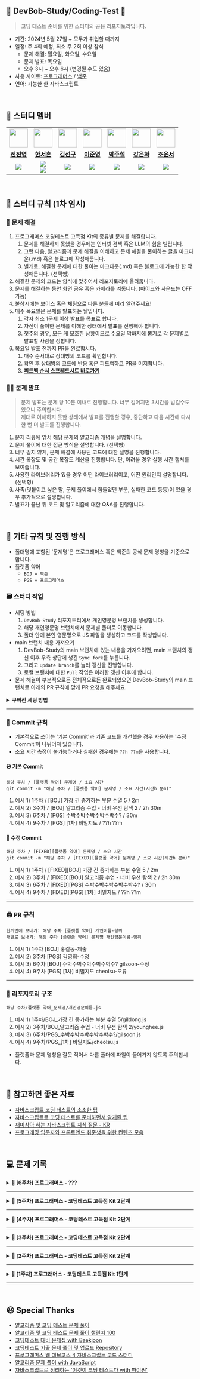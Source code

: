 ## 🍙 DevBob-Study/Coding-Test 🍙
> 코딩 테스트 준비를 위한 스터디의 공용 리포지토리입니다.

- 기간: 2024년 5월 27일 ~ 모두가 취업할 때까지
- 일정: 주 4회 예정, 최소 주 2회 이상 참석
    -  문제 해결: 월요일, 화요일, 수요일
    -  문제 발표: 목요일
    -  오후 3시 ~ 오후 6시 (변경될 수도 있음)
- 사용 사이트: [프로그래머스](https://school.programmers.co.kr/learn/challenges?order=acceptance_desc&languages=javascript) / [백준](https://www.acmicpc.net/step)
- 언어: 가능한 한 자바스크립트

<br/>

## 🤗 스터디 멤버
<table>
 <tr>
    <td align="center"><a href="https://github.com/espoiryoung"><img src="https://avatars.githubusercontent.com/u/80727081" width="50px;" alt=""></a></td>
    <td align="center"><a href="https://github.com/gkstjgms"><img src="https://avatars.githubusercontent.com/u/55805522" width="50px;" alt=""></a></td>
    <td align="center"><a href="https://github.com/haegu97"><img src="https://avatars.githubusercontent.com/u/108677235" width="50px;" alt=""></a></td>
    <td align="center"><a href="https://github.com/moko0428"><img src="https://avatars.githubusercontent.com/u/39412219" width="50px;" alt=""></a></td>
    <td align="center"><a href="https://github.com/jukrap"><img src="https://avatars.githubusercontent.com/u/11244617" width="50px;" alt=""></a></td>
    <td align="center"><a href="https://github.com/murramge"><img src="https://avatars.githubusercontent.com/u/60298173" width="50px;" alt=""></a></td>
    <td align="center"><a href="https://github.com/zyyyun"><img src="https://avatars.githubusercontent.com/u/115001774" width="50px;" alt=""></a></td>
  </tr>
  <tr>
    <td align="center"><a href="https://github.com/espoiryoung"><b>전진영</b></a></td>
    <td align="center"><a href="https://github.com/gkstjgms"><b>한서흔</b></a></td>
    <td align="center"><a href="https://github.com/haegu97"><b>김선구</b></a></td>
    <td align="center"><a href="https://github.com/moko0428"><b>이준영</b></a></td>
    <td align="center"><a href="https://github.com/jukrap"><b>박주철</b></a></td>
    <td align="center"><a href="https://github.com/murramge"><b>강은화</b></a></td>
    <td align="center"><a href="https://github.com/zyyyun"><b>조윤서</b></a></td>
  </tr>
  <tr> 
    <td align="center"><img src="https://img.shields.io/badge/Javascript-F7DF1E?style=for-the-badge&logo=javascript&logoColor=white"></td>
    <td align="center"><img src="https://img.shields.io/badge/Javascript-F7DF1E?style=for-the-badge&logo=javascript&logoColor=white"><br/><img src="https://img.shields.io/badge/Python-3776AB?style=for-the-badge&logo=python&logoColor=white"></td>
    <td align="center"><img src="https://img.shields.io/badge/Javascript-F7DF1E?style=for-the-badge&logo=javascript&logoColor=white"></td>
    <td align="center"><img src="https://img.shields.io/badge/Javascript-F7DF1E?style=for-the-badge&logo=javascript&logoColor=white"></td>
    <td align="center"><img src="https://img.shields.io/badge/Javascript-F7DF1E?style=for-the-badge&logo=javascript&logoColor=white"></td>
    <td align="center"><img src="https://img.shields.io/badge/Javascript-F7DF1E?style=for-the-badge&logo=javascript&logoColor=white"></td>
    <td align="center"><img src="https://img.shields.io/badge/Javascript-F7DF1E?style=for-the-badge&logo=javascript&logoColor=white"></td>
  </tr> 
</table>
<br/>

## 📢 스터디 규칙 (1차 임시)
### 🤔 문제 해결
1. 프로그래머스 코딩테스트 고득점 Kit의 종류별 문제를 해결합니다.
   1. 문제를 해결하지 못했을 경우에는 인터넷 검색 혹은 LLM의 힘을 빌립니다.
   2. 그런 다음, 알고리즘과 문제 해결을 이해하고 문제 해결을 풀이하는 글을 마크다운(.md) 혹은 블로그에 작성해둡니다.
   3. 별개로, 해결한 문제에 대한 풀이는 마크다운(.md) 혹은 블로그에 가능한 한 작성해둡니다. (선택형)
2. 해결한 문제의 코드는 양식에 맞추어서 리포지토리에 올려둡니다.
3. 문제를 해결하는 동안 화면 공유 혹은 카메라를 켜둡니다. (마이크와 사운드는 OFF 가능)
4. 불참시에는 보이스 혹은 채팅으로 다른 분들께 미리 알려주세요!
5. 매주 목요일은 문제를 발표하는 날입니다.
   1. 각자 최소 1문제 이상 발표를 목표로 합니다.
   2. 자신이 풀이한 문제를 이해한 상태에서 발표를 진행해야 합니다.
   3. 첫주의 경우, 모든 게 모호한 상황이므로 수요일 막바지에 뽑기로 각 문제별로 발표할 사람을 정합니다.
6. 목요일 발표 전까지 PR을 완료합시다.
   1. 매주 순서대로 상대방의 코드를 확인합니다.
   2. 확인 후 상대방의 코드에 반응 혹은 피드백하고 PR을 머지합니다.
   3. <strong>[피드백 순서 스프레드시트 바로가기](https://docs.google.com/spreadsheets/d/1enOYnRr3T-MFvWaLJQ0gEaToxAmxymSP8yXep1Iz_jI/edit?usp=sharing)</strong>

### 👩‍🏫 문제 발표
> 문제 발표는 문제 당 10분 이내로 진행합니다. 너무 길어지면 3시간을 넘길수도 있으니 주의합시다. <br>
> 제대로 이해하지 못한 상태에서 발표를 진행할 경우, 중단하고 다음 시간에 다시 한 번 더 발표를 진행합니다.
1. 문제 리뷰에 앞서 해당 문제의 알고리즘 개념을 설명합니다.
2. 문제 풀이에 대한 접근 방식을 설명합니다. (선택형)
3. 너무 길지 않게, 문제 해결에 사용된 코드에 대한 설명을 진행합니다.
4. 시간 복잡도 및 공간 복잡도 계산을 진행합니다. 단, 어려울 경우 실행 시간 캡쳐를 보여줍니다.
5. 사용한 라이브러리가 있을 경우 어떤 라이브러리이고, 어떤 원리인지 설명합니다. (선택형)
6. 사족(덧붙이고 싶은 말, 문제 풀이에서 힘들었던 부분, 실패한 코드 등등)이 있을 경우 추가적으로 설명합니다.
7. 발표가 끝난 뒤 코드 및 알고리즘에 대한 Q&A를 진행합니다.

<br/>

## 📍 기타 규칙 및 진행 방식
- 폴더명에 포함된 '문제명'은 프로그래머스 혹은 백준의 공식 문제 명칭을 기준으로 합니다.
- 플랫폼 약어
   - `BOJ = 백준`
   - `PGS = 프로그래머스`
### 🗃 스터디 작업
- 세팅 방법
   1. `DevBob-Study` 리포지토리에서 개인영문명 브랜치를 생성합니다.
   2. 해당 개인영문명 브랜치에서 문제별 폴더로 이동합니다.
   3. 폴더 안에 본인 영문명으로 JS 파일을 생성하고 코드를 작성합니다.
- main 브랜치 내용 가져오기
   1. DevBob-Study의 main 브랜치에 있는 내용을 가져오려면, main 브랜치의 갱신 이후 우측 상단에 생긴 `Sync fork`를 누릅니다.
   2. 그리고 `Update branch`를 눌러 갱신을 진행합니다.
   3. 로컬 브랜치에 대한 `Pull` 작업은 이러한 갱신 이후에 합니다.
- 문제 해결이 부분적으로든 전체적으로든 완료되었으면 DevBob-Study의 main 브랜치로 아래의 PR 규칙에 맞게 PR 요청을 해주세요.

<details markdown="1">
<summary><strong> 구버전 세팅 방법 </summary></strong>
<br>

- 세팅 방법
   1. `DevBob-Study` 리포지토리를 포크(Fork)합니다.
   2. 포크한 리포지토리를 에디터에 클론(Clone)합니다.
   3. `main` 브랜치에서 문제별 폴더로 이동합니다.
   4. 폴더 안에 본인 영문명으로 JS 파일을 생성하고 코드를 작성합니다.
- main 브랜치 내용 가져오기
   1. DevBob-Study의 main 브랜치에 있는 내용을 가져오려면, main 브랜치의 갱신 이후 우측 상단에 생긴 `Sync fork`를 누릅니다.
   2. 그리고 `Update branch`를 눌러 갱신을 진행합니다.
   3. 로컬 브랜치에 대한 `Pull` 작업은 이러한 갱신 이후에 합니다.
- 문제 해결이 부분적으로든 전체적으로든 완료되었으면 DevBob-Study의 main 브랜치로 아래의 PR 규칙에 맞게 PR 요청을 해주세요.

</details>

---
### 💽 Commit 규칙
- 기본적으로 쓰이는 '기본 Commit'과 기존 코드를 개선했을 경우 사용하는 '수정 Commit'이 나뉘어져 있습니다.
- 소요 시간 측정이 불가능하거나 실패한 경우에는 `??h ??m`을 사용합니다.
#### 💿 기본 Commit
```
해당 주차 / [플랫폼 약어] 문제명 / 소요 시간
git commit -m "해당 주차 / [플랫폼 약어] 문제명 / 소요 시간(시간h 분m)"
```
1. 예시 1) 1주차 / [BOJ] 가장 긴 증가하는 부분 수열 5 / 2m
2. 예시 2) 3주차 / [BOJ] 알고리즘 수업 - 너비 우선 탐색 2 / 2h 30m
3. 예시 3) 6주차 / [PGS] 수박수박수박수박수박수? / 30m
4. 예시 4) 9주차 / [PGS] [1차] 비밀지도 / ??h ??m
#### 📀 수정 Commit
```
해당 주차 / [FIXED][플랫폼 약어] 문제명 / 소요 시간
git commit -m "해당 주차 / [FIXED][플랫폼 약어] 문제명 / 소요 시간(시간h 분m)"
```
1. 예시 1) 1주차 / [FIXED][BOJ] 가장 긴 증가하는 부분 수열 5 / 2m
2. 예시 2) 3주차 / [FIXED][BOJ] 알고리즘 수업 - 너비 우선 탐색 2 / 2h 30m
3. 예시 3) 6주차 / [FIXED][PGS] 수박수박수박수박수박수? / 30m
4. 예시 4) 9주차 / [FIXED][PGS] [1차] 비밀지도 / ??h ??m
---
### 🖨 PR 규칙
```
한꺼번에 보내기: 해당 주차 [플랫폼 약어] 개인이름-행위
개별로 보내기: 해당 주차 [플랫폼 약어] 문제명 개인영문이름-행위
```
1. 예시 1) 1주차 [BOJ] 홍길동-제출
2. 예시 2) 3주차 [PGS] 김영희-수정
3. 예시 3) 6주차 [BOJ] 수박수박수박수박수박수? gilsoon-수정
4. 예시 4) 9주차 [PGS] [1차] 비밀지도 cheolsu-오류
---
### 📁 리포지토리 구조
```
해당 주차/플랫폼 약어_문제명/개인영문이름.js
```
1. 예시 1) 1주차/BOJ_가장 긴 증가하는 부분 수열 5/gildong.js
2. 예시 2) 3주차/BOJ_알고리즘 수업 - 너비 우선 탐색 2/younghee.js
3. 예시 3) 6주차/PGS_수박수박수박수박수박수?/gilsoon.js
4. 예시 4) 9주차/PGS_[1차] 비밀지도/cheolsu.js
- 플랫폼과 문제 명칭을 잘못 적어서 다른 폴더에 파일이 들어가지 않도록 주의합시다.

<br/>

## 📑 참고하면 좋은 자료
- [자바스크립트 코딩 테스트의 소소한 팁](https://github.com/ProgWon/JS-CodingTest)
- [자바스크립트로 코딩 테스트를 준비하면서 알게된 팁](https://velog.io/@cu1210/JS%EB%A1%9C-%EC%BD%94%EB%94%A9%ED%85%8C%EC%8A%A4%ED%8A%B8-%EC%B2%98%EC%9D%8C-%EC%A4%80%EB%B9%84%ED%95%98%EB%A9%B4%EC%84%9C-%EC%95%8C%EA%B2%8C%EB%90%9C-%ED%95%A8%EC%88%98-%ED%8C%81)
- [재미삼아 하는 자바스크립트 지식 질문 - KR](https://github.com/lydiahallie/javascript-questions/blob/master/ko-KR/README-ko_KR.md)
- [프로그래밍 입문자와 프론트엔드 취준생을 위한 컨텐츠 모음](https://github.com/SangYoonLee1231/content-list-for-frontend-dreamers)
  
<br/>

## 💻 문제 기록
<details markdown="1">
<summary><strong> 💾 [6주차] 프로그래머스 - ??? </summary></strong>
<br>

| 알고리즘 | 문제 | 레벨 | URL |
| :--: | :--: | :--: | :--: |
| ??? | ??? | 2 | ??? |

</details>

----------

<details markdown="1">
<summary><strong> 💾 [5주차] 프로그래머스 - 코딩테스트 고득점 Kit 2단계 </summary></strong>
<br>

| 알고리즘 | 문제 | 레벨 | URL |
| :--: | :--: | :--: | :--: |
| 탐욕법(Greedy) | 체육복 | 2 | https://school.programmers.co.kr/learn/courses/30/lessons/42862 |
| 탐욕법(Greedy) | 조이스틱 | 2 | https://school.programmers.co.kr/learn/courses/30/lessons/42860 |
| 탐욕법(Greedy) | 큰 수 만들기 | 2 | https://school.programmers.co.kr/learn/courses/30/lessons/42883 |
| 깊이/너비 우선 탐색(DFS/BFS) | 타겟 넘버 | 2 | https://school.programmers.co.kr/learn/courses/30/lessons/43165 |
| 깊이/너비 우선 탐색(DFS/BFS) | 게임 맵 최단거리 | 2 | https://school.programmers.co.kr/learn/courses/30/lessons/1844 |

</details>

----------

<details markdown="1">
<summary><strong> 💾 [4주차] 프로그래머스 - 코딩테스트 고득점 Kit 2단계 </summary></strong>
<br>

| 알고리즘 | 문제 | 레벨 | URL |
| :--: | :--: | :--: | :--: |
| 완전탐색 | 소수 찾기 | 2 | https://school.programmers.co.kr/learn/courses/30/lessons/42839 |
| 완전탐색 | 카펫 | 2 | https://school.programmers.co.kr/learn/courses/30/lessons/42842 |
| 완전탐색 | 피로도 | 2 | https://school.programmers.co.kr/learn/courses/30/lessons/87946 |
| 완전탐색 | 전력망을 둘로 나누기 | 2 | https://school.programmers.co.kr/learn/courses/30/lessons/86971 |
| 완전탐색 | 모음사전 | 2 | https://school.programmers.co.kr/learn/courses/30/lessons/84512 |

</details>

----------

<details markdown="1">
<summary><strong> 💾 [3주차] 프로그래머스 - 코딩테스트 고득점 Kit 2단계 </summary></strong>
<br>

| 알고리즘 | 문제 | 레벨 | URL |
| :--: | :--: | :--: | :--: |
| 스택/큐 | 다리를 지나는 트럭 | 2 | https://school.programmers.co.kr/learn/courses/30/lessons/42583 |
| 스택/큐 | 주식가격 | 2 | https://school.programmers.co.kr/learn/courses/30/lessons/42584 |
| 힙(Heap) | 더 맵게 | 2 | https://school.programmers.co.kr/learn/courses/30/lessons/42626 |
| 정렬 | 가장 큰 수 | 2 | https://school.programmers.co.kr/learn/courses/30/lessons/42746 |
| 정렬 | H-Index | 2 | https://school.programmers.co.kr/learn/courses/30/lessons/42747 |

</details>

----------

<details markdown="1">
<summary><strong> 💾 [2주차] 프로그래머스 - 코딩테스트 고득점 Kit 2단계 </summary></strong>
<br>

| 알고리즘 | 문제 | 레벨 | URL |
| :--: | :--: | :--: | :--: |
| 해시 | 전화번호 목록 | 2 | https://school.programmers.co.kr/learn/courses/30/lessons/42577 |
| 해시 | 의상 | 2 | https://school.programmers.co.kr/learn/courses/30/lessons/42578 |
| 스택/큐 | 기능개발 | 2 | https://school.programmers.co.kr/learn/courses/30/lessons/42586 |
| 스택/큐 | 올바른 괄호 | 2 | https://school.programmers.co.kr/learn/courses/30/lessons/12909 |
| 스택/큐 | 프로세스 | 2 | https://school.programmers.co.kr/learn/courses/30/lessons/42587 |

</details>

----------

<details markdown="1">
<summary><strong> 💾 [1주차] 프로그래머스 - 코딩테스트 고득점 Kit 1단계 </summary></strong>
<br>

| 알고리즘 | 문제 | 레벨 | URL |
| :--: | :--: | :--: | :--: |
| 해시 | 폰켓몬 | 1 | https://school.programmers.co.kr/learn/courses/30/lessons/1845 |
| 해시 | 완주하지 못한 선수 | 1 | https://school.programmers.co.kr/learn/courses/30/lessons/42576 |
| 스택/큐 | 같은 숫자는 싫어 | 1 | https://school.programmers.co.kr/learn/courses/30/lessons/12906 |
| 정렬 | K번째수 | 1 | https://school.programmers.co.kr/learn/courses/30/lessons/42748 |
| 완전탐색 | 최소직사각형 | 1 | https://school.programmers.co.kr/learn/courses/30/lessons/86491 |
| 완전탐색 | 모의고사 | 1 | https://school.programmers.co.kr/learn/courses/30/lessons/42840 |
| 탐욕법(Greedy) | 체육복 | 1 | https://school.programmers.co.kr/learn/courses/30/lessons/42862 |

</details>

----------

<br/>

## 😆 Special Thanks
- [알고리즘 및 코딩 테스트 문제 풀이](https://github.com/Seongho0503/Algo_Study)
- [알고리즘 및 코딩 테스트 문제 풀이 챌린지 100](https://github.com/ellynhan/challenge100-codingtest-study)
- [코딩테스트 대비 문제집 with Baekjoon](https://github.com/tony9402/baekjoon)
- [코딩테스트 기출 문제 풀이 및 업로드 Repository](https://github.com/CodeTest-StudyGroup/Code-Test-Study)
- [프로그래머스 웹 데브코스 4 자바스크립트 코드 스터디](https://github.com/prgrms-web-devcourse/FEDC4-JS-code-study)
- [알고리즘 문제 풀이 with JavaScript](https://github.com/JeongHwan-dev/algorithm-solving-with-js)
- [자바스크립트로 정리하는 '이것이 코딩 테스트다 with 파이썬'](https://github.com/gayoungyeom/js-coding-test)
